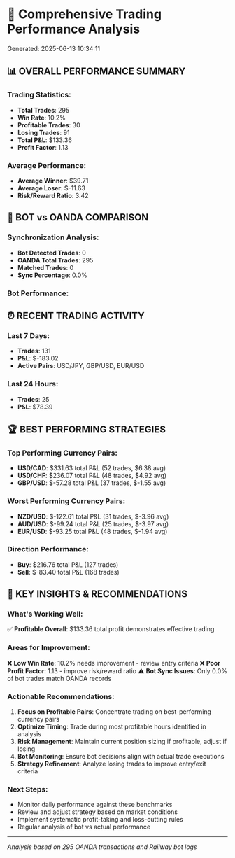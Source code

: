 
# 🎯 Comprehensive Trading Performance Analysis
Generated: 2025-06-13 10:34:11

## 📊 OVERALL PERFORMANCE SUMMARY

### Trading Statistics:
- **Total Trades**: 295
- **Win Rate**: 10.2%
- **Profitable Trades**: 30
- **Losing Trades**: 91
- **Total P&L**: $133.36
- **Profit Factor**: 1.13

### Average Performance:
- **Average Winner**: $39.71
- **Average Loser**: $-11.63
- **Risk/Reward Ratio**: 3.42

## 🤖 BOT vs OANDA COMPARISON

### Synchronization Analysis:
- **Bot Detected Trades**: 0
- **OANDA Total Trades**: 295
- **Matched Trades**: 0
- **Sync Percentage**: 0.0%

### Bot Performance:

## ⏰ RECENT TRADING ACTIVITY

### Last 7 Days:
- **Trades**: 131
- **P&L**: $-183.02
- **Active Pairs**: USD/JPY, GBP/USD, EUR/USD

### Last 24 Hours:
- **Trades**: 25
- **P&L**: $78.39

## 🏆 BEST PERFORMING STRATEGIES

### Top Performing Currency Pairs:
- **USD/CAD**: $331.63 total P&L (52 trades, $6.38 avg)
- **USD/CHF**: $236.07 total P&L (48 trades, $4.92 avg)
- **GBP/USD**: $-57.28 total P&L (37 trades, $-1.55 avg)

### Worst Performing Currency Pairs:
- **NZD/USD**: $-122.61 total P&L (31 trades, $-3.96 avg)
- **AUD/USD**: $-99.24 total P&L (25 trades, $-3.97 avg)
- **EUR/USD**: $-93.25 total P&L (48 trades, $-1.94 avg)

### Direction Performance:
- **Buy**: $216.76 total P&L (127 trades)
- **Sell**: $-83.40 total P&L (168 trades)

## 🎯 KEY INSIGHTS & RECOMMENDATIONS

### What's Working Well:
✅ **Profitable Overall**: $133.36 total profit demonstrates effective trading

### Areas for Improvement:
❌ **Low Win Rate**: 10.2% needs improvement - review entry criteria
❌ **Poor Profit Factor**: 1.13 - improve risk/reward ratio
⚠️ **Bot Sync Issues**: Only 0.0% of bot trades match OANDA records

### Actionable Recommendations:

1. **Focus on Profitable Pairs**: Concentrate trading on best-performing currency pairs
2. **Optimize Timing**: Trade during most profitable hours identified in analysis
3. **Risk Management**: Maintain current position sizing if profitable, adjust if losing
4. **Bot Monitoring**: Ensure bot decisions align with actual trade executions
5. **Strategy Refinement**: Analyze losing trades to improve entry/exit criteria

### Next Steps:
- Monitor daily performance against these benchmarks
- Review and adjust strategy based on market conditions
- Implement systematic profit-taking and loss-cutting rules
- Regular analysis of bot vs actual performance

---
*Analysis based on 295 OANDA transactions and Railway bot logs*
        